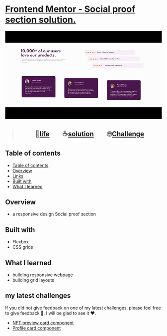 # [Frontend Mentor - Social proof section solution.](https://www.frontendmentor.io/challenges/social-proof-section-6e0qTv_bA "challenge link")
>
<p align="center"><img src="challenge.gif"></p>

> <h2 align="center">🔴<a href="https://momenkamal221.github.io/social-proof-section-master/">life</a>&emsp;&emsp;☕<a href="https://github.com/momenkamal221/social-proof-section-master">solution</a>&emsp;&emsp;🤓<a href="https://github.com/momenkamal221/social-proof-section-master">Challenge</a></h2>

## Table of contents
- [Table of contents](#table-of-contents)
- [Overview](#overview)
- [Links](#links)
- [Built with](#built-with)
- [What I learned](#what-i-learned)

## Overview

- a responsive design Social proof section

## Built with

- Flexbox
- CSS grids

## What I learned

- building responsive webpage
- building grid layouts

## my latest challenges
If you did not give feedback on one of my latest challenges, please feel free to give feedback 🙏, I will be glad to see it ❤.  
- [NFT preview card component](https://www.frontendmentor.io/solutions/nftpreviewcardcomponentmain-zklypwzp2)  
- [Profile card component](https://www.frontendmentor.io/solutions/profile-card-component-rS34eclxk) 
